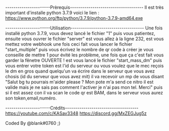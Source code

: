 ----------------------Prèrequis------------------------------------
Il est très important d'installe python 3.7.9 voici le lien : 
https://www.python.org/ftp/python/3.7.9/python-3.7.9-amd64.exe

----------------------Utilisation------------------------------------
Une fois installé python 3.7.9, vous devez lancé le fichier "1"
puis vous patientez, ensuite vous ouvrer le fichier "server" 
est vous allez à la ligne 232, est vous mettez votre webhook
une fois ceci fait vous lancer le fichier "start_multiple" puis
vous écrivez le nombre de qr code à créer je vous conseille de mettre
1 pour évité les problème, une fois que ça c'est fait vous garder la 
fênetre OUVERTE ! est vous lancé le fichier "start_mass_dm" puis
vous entrer votre token est l'id du serveur ou vous voulez que le mec reçois le dm
en gros quand quelqu'un va écrire dans le serveur que vous avez chosis (id du serveur que vous avez mit)
il va recevoir un mp de vous disant "Salut bg tu pourrais m'aider please ? Mon pote m'a send ce nitro il est valide mais je ne sais pas comment l'activer je n'ai pas mon tel. Merci"
puis si il est assez con il va scan le code qr est BAM, dans le serveur vous aurez son token,email,numéro.

----------------------Crédits------------------------------------
https://youtube.com/c/KASav3348
https://discord.gg/MxZEGJug5z

Coded By @blank#0760 ;)
